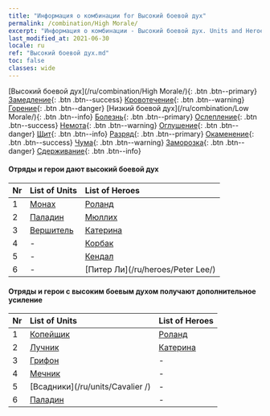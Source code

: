 ```yaml
---
title: "Информация о комбинации for Высокий боевой дух"
permalink: /combination/High Morale/
excerpt: "Информация о комбинации - Высокий боевой дух. Units and Heroes Formation."
last_modified_at: 2021-06-30
locale: ru
ref: "Высокий боевой дух.md"
toc: false
classes: wide
---
```


  [Высокий боевой дух](/ru/combination/High Morale/){: .btn .btn--primary} [Замедление](/ru/combination/Slow/){: .btn .btn--success} [Кровотечение](/ru/combination/Bleeding/){: .btn .btn--warning} [Горение](/ru/combination/Burning/){: .btn .btn--danger} [Низкий боевой дух](/ru/combination/Low Morale/){: .btn .btn--info} [Болезнь](/ru/combination/Disease/){: .btn .btn--primary} [Ослепление](/ru/combination/Blind/){: .btn .btn--success} [Немота](/ru/combination/Silence/){: .btn .btn--warning} [Оглушение](/ru/combination/Stun/){: .btn .btn--danger} [Щит](/ru/combination/Shield/){: .btn .btn--info} [Разряд](/ru/combination/Static/){: .btn .btn--primary} [Окаменение](/ru/combination/Petrify/){: .btn .btn--success} [Чума](/ru/combination/Plague/){: .btn .btn--warning} [Заморозка](/ru/combination/Freeze/){: .btn .btn--danger} [Сдерживание](/ru/combination/Deterrence/){: .btn .btn--info} 


#### Отряды и герои дают высокий боевой дух

  | Nr |  List of Units  | List of Heroes | 
  |:---|:----------------|:---------------| 
  | 1 | [Монах](/ru/units/Monk/) | [Роланд](/ru/heroes/Roland/) |
  | 2 | [Паладин](/ru/units/Paladin/) | [Мюллих](/ru/heroes/Mullich/) |
  | 3 | [Вершитель](/ru/units/Judicator/) | [Катерина](/ru/heroes/Catherine/) |
  | 4 | - | [Корбак](/ru/heroes/Korbac/) |
  | 5 | - | [Кендал](/ru/heroes/Kendal/) |
  | 6 | - | [Питер Ли](/ru/heroes/Peter Lee/) |


#### Отряды и герои с высоким боевым духом получают дополнительное усиление

  | Nr |  List of Units  | List of Heroes | 
  |:---|:----------------|:---------------| 
  | 1 | [Копейщик](/ru/units/Pikeman/) | [Роланд](/ru/heroes/Roland/) |
  | 2 | [Лучник](/ru/units/Marksman/) | [Катерина](/ru/heroes/Catherine/) |
  | 3 | [Грифон](/ru/units/Griffin/) | - |
  | 4 | [Мечник](/ru/units/Swordsman/) | - |
  | 5 | [Всадники](/ru/units/Cavalier /) | - |
  | 6 | [Паладин](/ru/units/Paladin/) | - |
